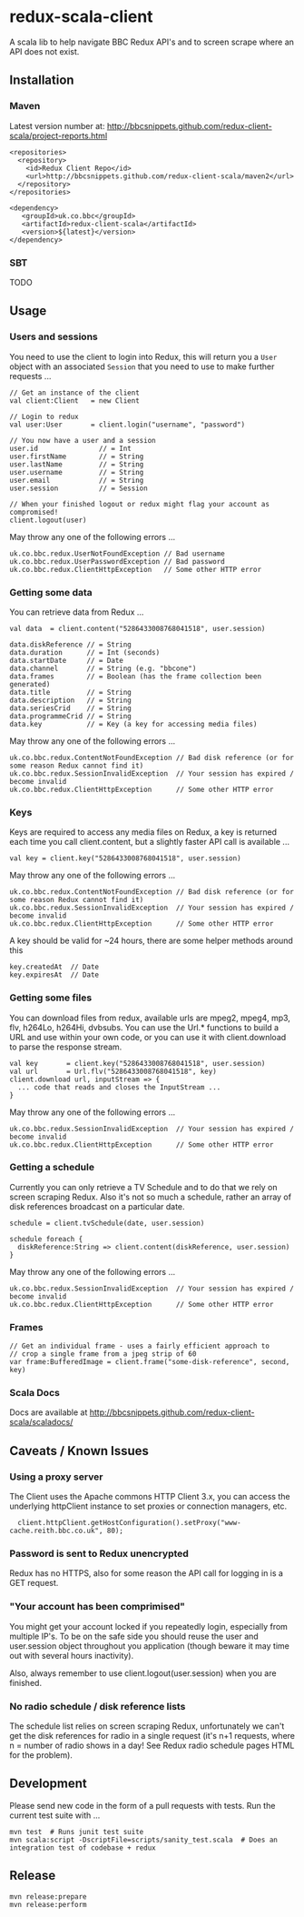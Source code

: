 # redux-scala-client

A scala lib to help navigate BBC Redux API's and to screen scrape where an API does not exist.

## Installation

### Maven

Latest version number at: http://bbcsnippets.github.com/redux-client-scala/project-reports.html

    <repositories>
      <repository>
        <id>Redux Client Repo</id>
        <url>http://bbcsnippets.github.com/redux-client-scala/maven2</url>
      </repository>
    </repositories>

    <dependency>
       <groupId>uk.co.bbc</groupId>
       <artifactId>redux-client-scala</artifactId>
       <version>${latest}</version>
    </dependency>

### SBT

TODO

## Usage

### Users and sessions

You need to use the client to login into Redux, this will return you a `User` object with an associated `Session` that you need to use to make further requests ...

    // Get an instance of the client
    val client:Client   = new Client

    // Login to redux
    val user:User       = client.login("username", "password")

    // You now have a user and a session
    user.id               // = Int
    user.firstName        // = String
    user.lastName         // = String
    user.username         // = String
    user.email            // = String
    user.session          // = Session

    // When your finished logout or redux might flag your account as compromised!
    client.logout(user)

May throw any one of the following errors ...

    uk.co.bbc.redux.UserNotFoundException // Bad username
    uk.co.bbc.redux.UserPasswordException // Bad password
    uk.co.bbc.redux.ClientHttpException   // Some other HTTP error

### Getting some data

You can retrieve data from Redux ...

    val data  = client.content("5286433008768041518", user.session)

    data.diskReference // = String
    data.duration      // = Int (seconds)
    data.startDate     // = Date
    data.channel       // = String (e.g. "bbcone")
    data.frames        // = Boolean (has the frame collection been generated)
    data.title         // = String
    data.description   // = String
    data.seriesCrid    // = String
    data.programmeCrid // = String
    data.key           // = Key (a key for accessing media files)

May throw any one of the following errors ...

    uk.co.bbc.redux.ContentNotFoundException // Bad disk reference (or for some reason Redux cannot find it)
    uk.co.bbc.redux.SessionInvalidException  // Your session has expired / become invalid
    uk.co.bbc.redux.ClientHttpException      // Some other HTTP error

### Keys

Keys are required to access any media files on Redux, a key is returned each time you call client.content, but a slightly faster API call is available ...

    val key = client.key("5286433008768041518", user.session)

May throw any one of the following errors ...

    uk.co.bbc.redux.ContentNotFoundException // Bad disk reference (or for some reason Redux cannot find it)
    uk.co.bbc.redux.SessionInvalidException  // Your session has expired / become invalid
    uk.co.bbc.redux.ClientHttpException      // Some other HTTP error

A key should be valid for ~24 hours, there are some helper methods around this

    key.createdAt  // Date
    key.expiresAt  // Date

### Getting some files

You can download files from redux, available urls are mpeg2, mpeg4, mp3, flv, h264Lo, h264Hi, dvbsubs. You can use the Url.* functions to build a URL and use within your own code, or you can use it with client.download to parse the response stream.

    val key       = client.key("5286433008768041518", user.session)
    val url       = Url.flv("5286433008768041518", key)
    client.download url, inputStream => {
      ... code that reads and closes the InputStream ...
    }

May throw any one of the following errors ...

    uk.co.bbc.redux.SessionInvalidException  // Your session has expired / become invalid
    uk.co.bbc.redux.ClientHttpException      // Some other HTTP error


### Getting a schedule

Currently you can only retrieve a TV Schedule and to do that we rely on screen scraping Redux. Also it's not so much a schedule, rather an array of disk references broadcast on a particular date.

    schedule = client.tvSchedule(date, user.session)

    schedule foreach {
      diskReference:String => client.content(diskReference, user.session)
    }

May throw any one of the following errors ...

    uk.co.bbc.redux.SessionInvalidException  // Your session has expired / become invalid
    uk.co.bbc.redux.ClientHttpException      // Some other HTTP error


### Frames


    // Get an individual frame - uses a fairly efficient approach to
    // crop a single frame from a jpeg strip of 60
    var frame:BufferedImage = client.frame("some-disk-reference", second, key)


### Scala Docs

Docs are available at http://bbcsnippets.github.com/redux-client-scala/scaladocs/

## Caveats / Known Issues

### Using a proxy server

The Client uses the Apache commons HTTP Client 3.x, you can access the underlying httpClient instance to set proxies or connection managers, etc.

      client.httpClient.getHostConfiguration().setProxy("www-cache.reith.bbc.co.uk", 80);

### Password is sent to Redux unencrypted

Redux has no HTTPS, also for some reason the API call for logging in is a GET request.

### "Your account has been comprimised"

You might get your account locked if you repeatedly login, especially from multiple IP's. To be on the safe side you should reuse the user and user.session object throughout you application (though beware it may time out with several hours inactivity).

Also, always remember to use client.logout(user.session) when you are finished.

### No radio schedule / disk reference lists

The schedule list relies on screen scraping Redux, unfortunately we can't get the disk references for radio in a single request (it's n+1 requests, where n = number of radio shows in a day! See Redux radio schedule pages HTML for the problem).


## Development

Please send new code in the form of a pull requests with tests. Run the current test suite with ...

    mvn test  # Runs junit test suite
    mvn scala:script -DscriptFile=scripts/sanity_test.scala  # Does an integration test of codebase + redux

## Release

    mvn release:prepare
    mvn release:perform
